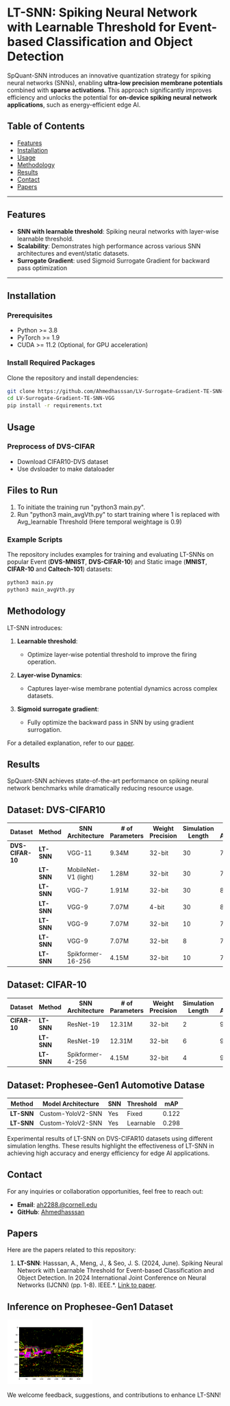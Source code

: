 # LT-SNN: Spiking Neural Network with Learnable Threshold for Event-based Classification and Object Detection

SpQuant-SNN introduces an innovative quantization strategy for spiking neural networks (SNNs), enabling **ultra-low precision membrane potentials** combined with **sparse activations**. This approach significantly improves efficiency and unlocks the potential for **on-device spiking neural network applications**, such as energy-efficient edge AI.

## Table of Contents
- [Features](#features)
- [Installation](#installation)
- [Usage](#usage)
- [Methodology](#methodology)
- [Results](#results)
- [Contact](#contact)
- [Papers](#papers)

---

## Features
- **SNN with learnable threshold**: Spiking neural networks with layer-wise learnable threshold.
- **Scalability**: Demonstrates high performance across various SNN architectures and event/static datasets.
- **Surrogate Gradient**: used Sigmoid Surrogate Gradient for backward pass optimization

---

## Installation

### Prerequisites
- Python >= 3.8
- PyTorch >= 1.9
- CUDA >= 11.2 (Optional, for GPU acceleration)

### Install Required Packages
Clone the repository and install dependencies:

```bash
git clone https://github.com/Ahmedhasssan/LV-Surrogate-Gradient-TE-SNN-VGG.git
cd LV-Surrogate-Gradient-TE-SNN-VGG
pip install -r requirements.txt
```

## Usage

### Preprocess of DVS-CIFAR
 * Download CIFAR10-DVS dataset
 * Use dvsloader to make dataloader

## Files to Run
1. To initiate the training run "python3 main.py".
2. Run "python3 main_avgVth.py" to start training where 1 is replaced with Avg_learnable Threshold (Here temporal weightage is 0.9)

### Example Scripts
The repository includes examples for training and evaluating LT-SNNs on popular Event (**DVS-MNIST**, **DVS-CIFAR-10**) and Static image (**MNIST**, **CIFAR-10** and **Caltech-101**) datasets:

```bash
python3 main.py
python3 main_avgVth.py
```

## Methodology

LT-SNN introduces:

1. **Learnable threshold**:
   - Optimize layer-wise potential threshold to improve the firing operation.

2. **Layer-wise Dynamics**:
   - Captures layer-wise membrane potential dynamics across complex datasets.

3. **Sigmoid surrogate gradient**:
   - Fully optimize the backward pass in SNN by using gradient surrogation.

For a detailed explanation, refer to our [paper](https://ieeexplore.ieee.org/abstract/document/10650320).

## Results

SpQuant-SNN achieves state-of-the-art performance on spiking neural network benchmarks while dramatically reducing resource usage.

## Dataset: DVS-CIFAR10

| **Dataset**       | **Method**            | **SNN Architecture**       | **# of Parameters** | **Weight Precision** | **Simulation Length** | **Top-1 Accuracy** |
|--------------------|-------------------|----------------------------|---------------------|----------------------|-----------------------|--------------------|
| **DVS-CIFAR-10**   | **LT-SNN**        | VGG-11                     | 9.34M               | 32-bit               | 30                    | 79.51%             |
|                    | **LT-SNN**        | MobileNet-V1 (light)       | 1.28M               | 32-bit               | 30                    | 75.70%             |
|                    | **LT-SNN**        | VGG-7                      | 1.91M               | 32-bit               | 30                    | 80.20%             |
|                    | **LT-SNN**        | VGG-9                      | 7.07M               | 4-bit                | 30                    | 80.07%             |
|                    | **LT-SNN**        | VGG-9                      | 7.07M               | 32-bit               | 10                    | 79.10%             |
|                    | **LT-SNN**        | VGG-9                      | 7.07M               | 32-bit               | 8                     | 78.30%             |
|                    | **LT-SNN**        | Spikformer-16-256          | 4.15M               | 32-bit               | 10                    | 79.00%             |

## Dataset: CIFAR-10

| **Dataset**       | **Method**            | **SNN Architecture**       | **# of Parameters** | **Weight Precision** | **Simulation Length** | **Top-1 Accuracy** |
|--------------------|-------------------|----------------------------|---------------------|----------------------|-----------------------|--------------------|
| **CIFAR-10**       | **LT-SNN**        | ResNet-19 | 12.31M | 32-bit | 2 | 94.19% |
|                    | **LT-SNN**        | ResNet-19 | 12.31M | 32-bit | 6 | 94.56% |
|                    | **LT-SNN**        | Spikformer-4-256 | 4.15M  | 32-bit | 4 | 95.19%   |

## Dataset: Prophesee-Gen1 Automotive Datase

| **Method**         | **Model Architecture**  | **SNN** | **Threshold** | **mAP** |
|---------------------|-------------------------|---------|---------------|---------|
| **LT-SNN**       | Custom-YoloV2-SNN     | Yes     | Fixed         | 0.122   |
| **LT-SNN**       | Custom-YoloV2-SNN     | Yes     | Learnable     | 0.298   |


Experimental results of LT-SNN on DVS-CIFAR10 datasets using different simulation lengths. These results highlight the effectiveness of LT-SNN in achieving high accuracy and energy efficiency for edge AI applications.

## Contact

For any inquiries or collaboration opportunities, feel free to reach out:

- **Email**: [ah2288.@cornell.edu](mailto:ah2288@cornell.edu)
- **GitHub**: [Ahmedhasssan](https://github.com/Ahmedhasssan)

## Papers

Here are the papers related to this repository:

1. **LT-SNN**: Hasssan, A., Meng, J., & Seo, J. S. (2024, June). Spiking Neural Network with Learnable Threshold for Event-based Classification and Object Detection. In 2024 International Joint Conference on Neural Networks (IJCNN) (pp. 1-8). IEEE.*. [Link to paper](https://ieeexplore.ieee.org/stamp/stamp.jsp?tp=&arnumber=10650320).

## Inference on Prophesee-Gen1 Dataset

<img
  src="./Train_histogram_detect_bounding boxes.png"
  alt="Alt text"
  title="Optional title"
  style="display: inline-block; margin: 0 auto; max-width: 200px">

We welcome feedback, suggestions, and contributions to enhance LT-SNN!
